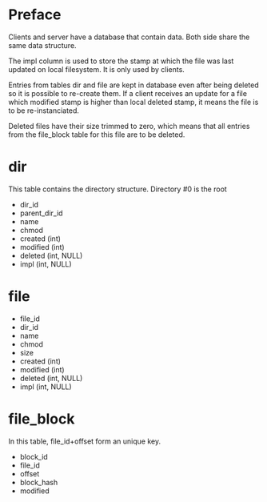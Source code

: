 # Preface

Clients and server have a database that contain data. Both side share the same
data structure.

The impl column is used to store the stamp at which the file was last updated
on local filesystem. It is only used by clients.

Entries from tables dir and file are kept in database even after being deleted
so it is possible to re-create them. If a client receives an update for a file
which modified stamp is higher than local deleted stamp, it means the file is
to be re-instanciated.

Deleted files have their size trimmed to zero, which means that all entries
from the file_block table for this file are to be deleted.

# dir

This table contains the directory structure. Directory #0 is the root

* dir_id
* parent_dir_id
* name
* chmod
* created (int)
* modified (int)
* deleted (int, NULL)
* impl (int, NULL)

# file

* file_id
* dir_id
* name
* chmod
* size
* created (int)
* modified (int)
* deleted (int, NULL)
* impl (int, NULL)

# file_block

In this table, file_id+offset form an unique key.

* block_id
* file_id
* offset
* block_hash
* modified

